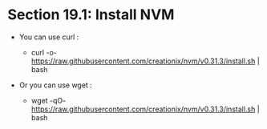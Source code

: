 # Section 19.1: Install NVM

- You can use curl :
  - curl -o- https://raw.githubusercontent.com/creationix/nvm/v0.31.3/install.sh | bash

- Or you can use wget :
  - wget -qO- https://raw.githubusercontent.com/creationix/nvm/v0.31.3/install.sh | bash
